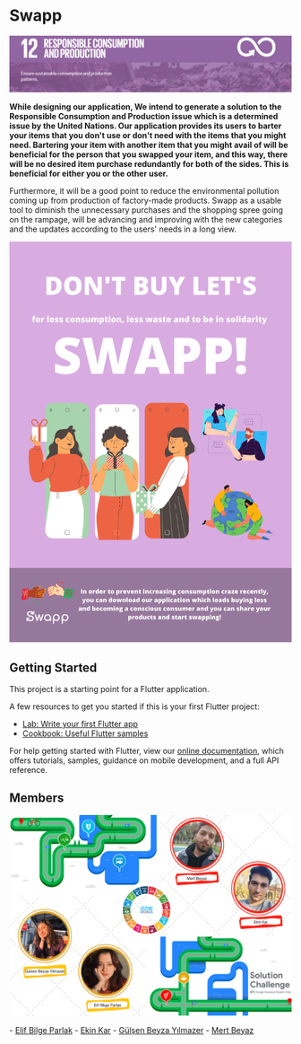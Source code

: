 # Swapp
<div id="hidden-in-page">
    <p align="center">
        <img src="https://github.com/elifbilgep/Swapp/blob/master/assets/git%20images/aa.png" alt="">
    </p>
</div>

**While designing our application, We intend to generate a solution to the Responsible Consumption and Production issue which is a determined issue by the United Nations. Our application provides its users to barter your items that you don't use or don't need with the items that you might need. Bartering your item with another item that you might avail of will be beneficial for the person that you swapped your item, and this way, there will be no desired item purchase redundantly for both of the sides. This is beneficial for either you or the other user.**

 Furthermore, it will be a good point to reduce the environmental pollution coming up from production of factory-made products. Swapp as a usable tool to diminish the unnecessary purchases and the shopping spree going on the rampage, will be advancing and improving with the new categories and the updates according to the users' needs in a long view.
 
 
<p align="center">
        <img src="https://github.com/elifbilgep/Swapp/blob/master/assets/git%20images/Swapp_2.png" alt="">
</p>

## Getting Started
This project is a starting point for a Flutter application.

A few resources to get you started if this is your first Flutter project:

- [Lab: Write your first Flutter app](https://flutter.dev/docs/get-started/codelab)
- [Cookbook: Useful Flutter samples](https://flutter.dev/docs/cookbook)

For help getting started with Flutter, view our
[online documentation](https://flutter.dev/docs), which offers tutorials,
samples, guidance on mobile development, and a full API reference.

## Members
<p align="center">
        <img src="https://github.com/elifbilgep/Swapp/blob/master/assets/git%20images/fotolu.png" alt="">
</p>
- <a href="https://www.linkedin.com/in/elif-bilge-parlak-b35818196/">Elif Bilge Parlak</a> 
- <a href="https://www.linkedin.com/in/ekin-kar-9028a5194/">Ekin Kar</a> 
- <a href="https://www.linkedin.com/in/g%C3%BCl%C5%9Fen-beyza-y%C4%B1lmazer-6391551a5/">Gülşen Beyza Yılmazer</a> 
- <a href="">Mert Beyaz</a>

